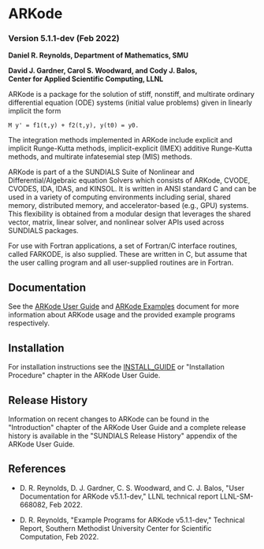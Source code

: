 # ARKode
### Version 5.1.1-dev (Feb 2022)

**Daniel R. Reynolds,
  Department of Mathematics, SMU**

**David J. Gardner, Carol S. Woodward, and Cody J. Balos,  
  Center for Applied Scientific Computing, LLNL**

ARKode is a package for the solution of stiff, nonstiff, and multirate ordinary
differential equation (ODE) systems (initial value problems) given in linearly
implicit the form
```
M y' = f1(t,y) + f2(t,y), y(t0) = y0.
```
The integration methods implemented in ARKode include explicit and implicit
Runge-Kutta methods, implicit-explicit (IMEX) additive Runge-Kutta methods, and
multirate infatesemial step (MIS) methods.

ARKode is part of a the SUNDIALS Suite of Nonlinear and Differential/Algebraic
equation Solvers which consists of ARKode, CVODE, CVODES, IDA, IDAS, and KINSOL.
It is written in ANSI standard C and can be used in a variety of computing
environments including serial, shared memory, distributed memory, and
accelerator-based (e.g., GPU) systems. This flexibility is obtained from a
modular design that leverages the shared vector, matrix, linear solver, and
nonlinear solver APIs used across SUNDIALS packages.

For use with Fortran applications, a set of Fortran/C interface routines, called
FARKODE, is also supplied. These are written in C, but assume that the user
calling program and all user-supplied routines are in Fortran.

## Documentation

See the [ARKode User Guide](/doc/arkode/ark_guide.pdf) and
[ARKode Examples](/doc/arkode/ark_examples.pdf) document for more information
about ARKode usage and the provided example programs respectively.

## Installation

For installation instructions see the [INSTALL_GUIDE](/INSTALL_GUIDE.pdf)
or "Installation Procedure" chapter in the ARKode User Guide.

## Release History

Information on recent changes to ARKode can be found in the "Introduction"
chapter of the ARKode User Guide and a complete release history is available in
the "SUNDIALS Release History" appendix of the ARKode User Guide.

## References

* D. R. Reynolds, D. J. Gardner, C. S. Woodward, and C. J. Balos,
  "User Documentation for ARKode v5.1.1-dev," LLNL technical report
  LLNL-SM-668082, Feb 2022.

* D. R. Reynolds, "Example Programs for ARKode v5.1.1-dev," Technical Report,
  Southern Methodist University Center for Scientific Computation, Feb 2022.
